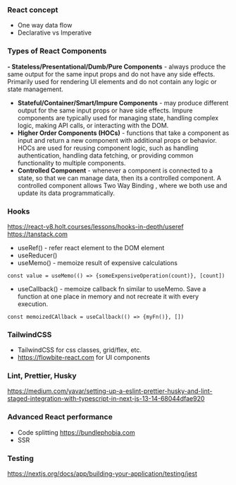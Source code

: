 ### React concept

- One way data flow
- Declarative vs Imperative

### Types of React Components

**- Stateless/Presentational/Dumb/Pure Components** - always produce the same output for the same input props and do not have any side effects. Primarily used for rendering UI elements and do not contain any logic or state management.

- **Stateful/Container/Smart/Impure Components** - may produce different output for the same input props or have side effects. Impure components are typically used for managing state, handling complex logic, making API calls, or interacting with the DOM.
- **Higher Order Components (HOCs)** - functions that take a component as input and return a new component with additional props or behavior. HOCs are used for reusing component logic, such as handling authentication, handling data fetching, or providing common functionality to multiple components.
- **Controlled Component** - whenever a component is connected to a state, so that we can manage data, then its a controlled component. A controlled component allows Two Way Binding , where we both use and update its data programmatically.

### Hooks

https://react-v8.holt.courses/lessons/hooks-in-depth/useref
https://tanstack.com

- useRef() - refer react element to the DOM element
- useReducer()
- useMemo() - memoize result of expensive calculations

```
const value = useMemo(() => {someExpensiveOperation(count)}, [count])
```

- useCallback() - memoize callback fn similar to useMemo. Save a function at one place in memory and not recreate it with every execution.

```
const memoizedCAllback = useCallback(() => {myFn()}, [])
```

### TailwindCSS

- TailwindCSS for css classes, grid/flex, etc.
- https://flowbite-react.com for UI components

### Lint, Prettier, Husky

https://medium.com/yavar/setting-up-a-eslint-prettier-husky-and-lint-staged-integration-with-typescript-in-next-js-13-14-68044dfae920

### Advanced React performance

- Code splitting
  https://bundlephobia.com
- SSR

### Testing

https://nextjs.org/docs/app/building-your-application/testing/jest
